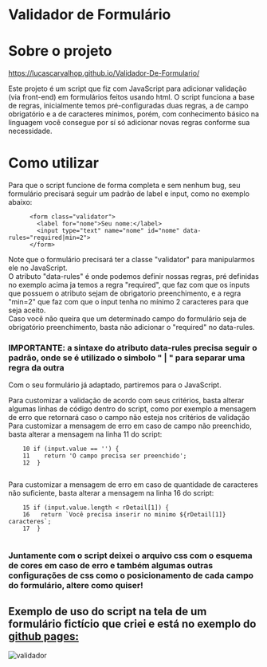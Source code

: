 # Validador de Formulário 

# Sobre o projeto

https://lucascarvalhop.github.io/Validador-De-Formulario/

Este projeto é um script que fiz com JavaScript para adicionar validação (via front-end) em formulários feitos usando html.
O script funciona a base de regras, inicialmente temos pré-configuradas duas regras, a de campo obrigatório e a de caracteres mínimos, porém, com conhecimento
básico na linguagem você consegue por sí só adicionar novas regras conforme sua necessidade.

# Como utilizar

Para que o script funcione de forma completa e sem nenhum bug, seu formulário precisará seguir um padrão de label e input, como no exemplo abaixo:

```
      <form class="validator">
        <label for="nome">Seu nome:</label>
        <input type="text" name="nome" id="nome" data-rules="required|min=2">
      </form>
```

Note que o formulário precisará ter a classe "validator" para manipularmos ele no JavaScript. <br>
O atributo "data-rules" é onde podemos definir nossas regras, pré definidas no exemplo acima ja temos a regra "required", que faz com que os inputs
que possuem o atributo sejam de obrigatorio preenchimento, e a regra "min=2" que faz com que o input tenha no mínimo 2 caracteres para que seja aceito. <br>
Caso você não queira que um determinado campo do formulário seja de obrigatório preenchimento, basta não adicionar o "required" no data-rules. <br>
### IMPORTANTE: a sintaxe do atributo data-rules precisa seguir o padrão, onde se é utilizado o simbolo " | " para separar uma regra da outra <br>

Com o seu formulário já adaptado, partiremos para o JavaScript. <br>

Para customizar a validação de acordo com seus critérios, basta alterar algumas linhas de código dentro do script, como por exemplo a mensagem de erro
que retornará caso o campo não esteja nos critérios de validação <br>
Para customizar a mensagem de erro em caso de campo não preenchido, basta alterar a mensagem na linha 11 do script:

```
    10 if (input.value == '') {
    11    return 'O campo precisa ser preenchido';
    12  }
    
```
Para customizar a mensagem de erro em caso de quantidade de caracteres não suficiente, basta alterar a mensagem na linha 16 do script:

```
    15 if (input.value.length < rDetail[1]) {
    16   return `Você precisa inserir no minimo ${rDetail[1]} caracteres`;
    17  }
    
```
### Juntamente com o script deixei o arquivo css com o esquema de cores em caso de erro e também algumas outras configurações de css como o posicionamento de cada campo do formulário, altere como quiser!

## Exemplo de uso do script na tela de um formulário fictício que criei e está no exemplo do <a href="https://lucascarvalhop.github.io/Validador-De-Formulario/">github pages: </a>

![validador](https://user-images.githubusercontent.com/88468443/182053304-75742a46-c0c7-4a9c-a1d4-e0f4d95365c4.png)


